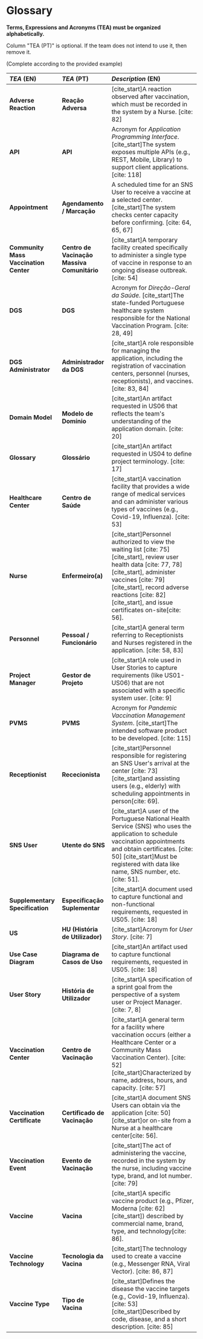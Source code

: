 # Glossary

**Terms, Expressions and Acronyms (TEA) must be organized alphabetically.**

Column "TEA (PT)" is optional. If the team does not intend to use it, then remove it.

(Complete according to the provided example)



| **_TEA_** (EN) | **_TEA_** (PT) | **_Description_** (EN) |
|:---|:---|:---|
| **Adverse Reaction** | **Reação Adversa** | [cite_start]A reaction observed after vaccination, which must be recorded in the system by a Nurse. [cite: 82] |
| **API** | **API** | Acronym for _Application Programming Interface_. [cite_start]The system exposes multiple APIs (e.g., REST, Mobile, Library) to support client applications. [cite: 118] |
| **Appointment** | **Agendamento / Marcação** | A scheduled time for an SNS User to receive a vaccine at a selected center. [cite_start]The system checks center capacity before confirming. [cite: 64, 65, 67] |
| **Community Mass Vaccination Center** | **Centro de Vacinação Massiva Comunitário** | [cite_start]A temporary facility created specifically to administer a single type of vaccine in response to an ongoing disease outbreak. [cite: 54] |
| **DGS** | **DGS** | Acronym for _Direção-Geral da Saúde_. [cite_start]The state-funded Portuguese healthcare system responsible for the National Vaccination Program. [cite: 28, 49] |
| **DGS Administrator** | **Administrador da DGS** | [cite_start]A role responsible for managing the application, including the registration of vaccination centers, personnel (nurses, receptionists), and vaccines. [cite: 83, 84] |
| **Domain Model** | **Modelo de Domínio** | [cite_start]An artifact requested in US06 that reflects the team's understanding of the application domain. [cite: 20] |
| **Glossary** | **Glossário** | [cite_start]An artifact requested in US04 to define project terminology. [cite: 17] |
| **Healthcare Center** | **Centro de Saúde** | [cite_start]A vaccination facility that provides a wide range of medical services and can administer various types of vaccines (e.g., Covid-19, Influenza). [cite: 53] |
| **Nurse** | **Enfermeiro(a)** | [cite_start]Personnel authorized to view the waiting list [cite: 75][cite_start], review user health data [cite: 77, 78][cite_start], administer vaccines [cite: 79][cite_start], record adverse reactions [cite: 82][cite_start], and issue certificates on-site[cite: 56]. |
| **Personnel** | **Pessoal / Funcionário** | [cite_start]A general term referring to Receptionists and Nurses registered in the application. [cite: 58, 83] |
| **Project Manager** | **Gestor de Projeto** | [cite_start]A role used in User Stories to capture requirements (like US01-US06) that are not associated with a specific system user. [cite: 9] |
| **PVMS** | **PVMS** | Acronym for _Pandemic Vaccination Management System_. [cite_start]The intended software product to be developed. [cite: 115] |
| **Receptionist** | **Rececionista** | [cite_start]Personnel responsible for registering an SNS User's arrival at the center [cite: 73] [cite_start]and assisting users (e.g., elderly) with scheduling appointments in person[cite: 69]. |
| **SNS User** | **Utente do SNS** | [cite_start]A user of the Portuguese National Health Service (SNS) who uses the application to schedule vaccination appointments and obtain certificates. [cite: 50] [cite_start]Must be registered with data like name, SNS number, etc.[cite: 51]. |
| **Supplementary Specification** | **Especificação Suplementar** | [cite_start]A document used to capture functional and non-functional requirements, requested in US05. [cite: 18] |
| **US** | **HU (História de Utilizador)** | [cite_start]Acronym for _User Story_. [cite: 7] |
| **Use Case Diagram** | **Diagrama de Casos de Uso** | [cite_start]An artifact used to capture functional requirements, requested in US05. [cite: 18] |
| **User Story** | **História de Utilizador** | [cite_start]A specification of a sprint goal from the perspective of a system user or Project Manager. [cite: 7, 8] |
| **Vaccination Center** | **Centro de Vacinação** | [cite_start]A general term for a facility where vaccination occurs (either a Healthcare Center or a Community Mass Vaccination Center). [cite: 52] [cite_start]Characterized by name, address, hours, and capacity. [cite: 57] |
| **Vaccination Certificate** | **Certificado de Vacinação** | [cite_start]A document SNS Users can obtain via the application [cite: 50] [cite_start]or on-site from a Nurse at a healthcare center[cite: 56]. |
| **Vaccination Event** | **Evento de Vacinação** | [cite_start]The act of administering the vaccine, recorded in the system by the nurse, including vaccine type, brand, and lot number. [cite: 79] |
| **Vaccine** | **Vacina** | [cite_start]A specific vaccine product (e.g., Pfizer, Moderna [cite: 62][cite_start]) described by commercial name, brand, type, and technology[cite: 86]. |
| **Vaccine Technology** | **Tecnologia da Vacina** | [cite_start]The technology used to create a vaccine (e.g., Messenger RNA, Viral Vector). [cite: 86, 87] |
| **Vaccine Type** | **Tipo de Vacina** | [cite_start]Defines the disease the vaccine targets (e.g., Covid-19, Influenza). [cite: 53] [cite_start]Described by code, disease, and a short description. [cite: 85] |
